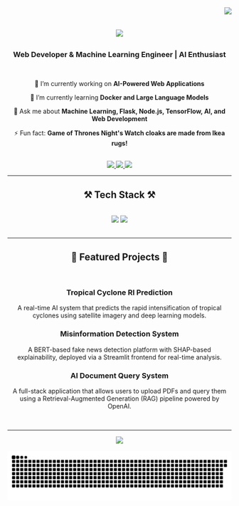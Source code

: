 <img align="right" src="https://visitor-badge.laobi.icu/badge?page_id=vishwab07.vishwab07" />

<!-- Tech Stack -->
<div align="center">

<h1 align="center">
    <img src="https://readme-typing-svg.herokuapp.com/?font=Righteous&size=35&center=true&vCenter=true&width=500&height=70&duration=4000&lines=Hi+There!+👋;+I'm+Vishwa+B!;" />
</h1>


<h3 align="center">Web Developer & Machine Learning Engineer | AI Enthusiast</h3>

<br/>

<div align="center">
 
 🔭 I’m currently working on **AI-Powered Web Applications**
 
 🌱 I’m currently learning **Docker and Large Language Models**

💬 Ask me about **Machine Learning, Flask, Node.js, TensorFlow, AI, and Web Development**

⚡ Fun fact: **Game of Thrones Night's Watch cloaks are made from Ikea rugs!**

</div>

<br/>

<div align="center"> 
  <a href="mailto:b.vishwa0786@gmail.com">
    <img src="https://img.shields.io/badge/Gmail-333333?style=for-the-badge&logo=gmail&logoColor=red" />
  </a>
  <a href="https://www.linkedin.com/in/vishwa-b-016476353/" target="_blank">
    <img src="https://img.shields.io/badge/LinkedIn-0077B5?style=for-the-badge&logo=linkedin&logoColor=white" />
  </a>
  <a href="https://drive.google.com/file/d/1v9Sg7deXTFLNgdP9Ua_ZXVFDMdZycJeE/view?usp=sharing" target="_blank">
     <img src="https://img.shields.io/badge/Resume-FF5722?style=for-the-badge&logo=todoist&logoColor=white" />
  </a>
</div>

 <hr/>
 
<h2 align="center">⚒️ Tech Stack ⚒️</h2>
<br/>
<div align="center">
    <img src="https://skillicons.dev/icons?i=react,html,css,bootstrap,vscode,github,figma,git,flask,mongodb" />
    <img src="https://skillicons.dev/icons?i=python,java,c,tensorflow,pytorch,keras,docker" />
</div>

<br/>
<hr/>

<h2 align="center">🚀 Featured Projects 🚀</h2>
<br/>

<p>
   <h3 <strong>Tropical Cyclone RI Prediction</strong><br/> </h3>
    A real-time AI system that predicts the rapid intensification of tropical cyclones using satellite imagery and deep learning models.
</p>

<p>
    <h3 <strong>Misinformation Detection System</strong><br/> </h3>
    A BERT-based fake news detection platform with SHAP-based explainability, deployed via a Streamlit frontend for real-time analysis.
</p>

<p>
    <h3 <strong>AI Document Query System</strong><br/> </h3>
    A full-stack application that allows users to upload PDFs and query them using a Retrieval-Augmented Generation (RAG) pipeline powered by OpenAI.
</p>



<br/>
<hr/>



<div align="center">
  <img src="https://github-readme-stats.vercel.app/api/top-langs/?username=technologyhell&theme=aura&hide_border=true&include_all_commits=true&count_private=true&layout=compact" width="36%" /> </br>
</div>

![snake gif](https://github.com/victorvishwa/victorvishwa/blob/output/github-snake-dark.svg)
